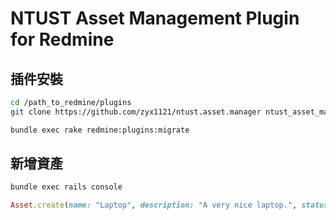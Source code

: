 # NTUST Asset Management Plugin for Redmine

## 插件安裝

```bash
cd /path_to_redmine/plugins
git clone https://github.com/zyx1121/ntust.asset.manager ntust_asset_manager
```
```bash
bundle exec rake redmine:plugins:migrate
```

## 新增資產

```bash
bundle exec rails console
```
```ruby
Asset.create(name: "Laptop", description: "A very nice laptop.", status: "Available")
```

